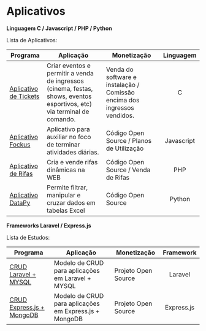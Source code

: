 # Aplicativos

<p><b>Linguagem C / Javascript / PHP / Python</b><br/></p>

<p>Lista de Aplicativos:</p>

Programa            | Aplicação | Monetização | Linguagem
------------------- | --------- | ----------- | :---------:
[Aplicativo de Tickets](https://github.com/lucasbguima/Sistemas/blob/master/Sistema%20de%20Tickets/ticket.c)  | Criar eventos e permitir a venda de ingressos (cinema, festas, shows, eventos esportivos, etc) via terminal de comando. | Venda do software e instalação / Comissão encima dos ingressos vendidos. | C
[Aplicativo Fockus](https://github.com/lucasbguima/Sistemas/blob/master/Sistema%20Fockus/fockus.html)  | Aplicativo para auxiliar no foco de terminar atividades diárias.| Código Open Source / Planos de Utilização  | Javascript
[Aplicativo de Rifas](https://github.com/lucasbguima/Sistemas/blob/master/Sistema%20de%20Tickets/ticket.c)  | Cria e vende rifas dinâmicas na WEB | Código Open Source / Venda de Rifas | PHP
[Aplicativo DataPy](https://github.com/lucasbguima/Sistemas/blob/master/Sistema%20de%20Tickets/ticket.c)  | Permite filtrar, manipular e cruzar dados em tabelas Excel | Código Open Source | Python

<p><b>Frameworks Laravel / Express.js</b><br/></p>

<p>Lista de Estudos:</p>

Programa            | Aplicação | Monetização | Framework
------------------- | --------- | ----------- | :---------:
[CRUD Laravel + MYSQL](https://github.com/lucasbguima/Sistemas/blob/master/Sistema%20de%20Tickets/ticket.c)  | Modelo de CRUD para aplicações em Laravel + MYSQL | Projeto Open Source | Laravel
[CRUD Express.js + MongoDB ](https://github.com/lucasbguima/Sistemas/blob/master/Sistema%20Fockus/fockus.html)  | Modelo de CRUD para aplicações em Express.js + MongoDB| Projeto Open Source  | Express.js
